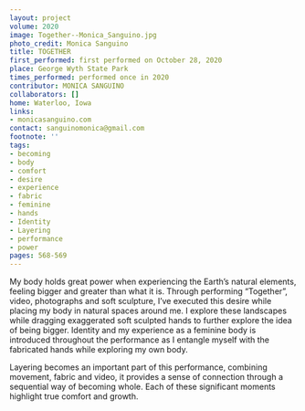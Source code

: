 ```yaml
---
layout: project
volume: 2020
image: Together--Monica_Sanguino.jpg
photo_credit: Monica Sanguino
title: TOGETHER
first_performed: first performed on October 28, 2020
place: George Wyth State Park
times_performed: performed once in 2020
contributor: MONICA SANGUINO
collaborators: []
home: Waterloo, Iowa
links:
- monicasanguino.com
contact: sanguinomonica@gmail.com
footnote: ''
tags:
- becoming
- body
- comfort
- desire
- experience
- fabric
- feminine
- hands
- Identity
- Layering
- performance
- power
pages: 568-569
---
```



My body holds great power when experiencing the Earth’s natural elements, feeling bigger and greater than what it is. Through performing “Together”, video, photographs and soft sculpture, I’ve executed this desire while placing my body in natural spaces around me. I explore these landscapes while dragging exaggerated soft sculpted hands to further explore the idea of being bigger. Identity and my experience as a feminine body is introduced throughout the performance as I entangle myself with the fabricated hands while exploring my own body.

Layering becomes an important part of this performance, combining movement, fabric and video, it provides a sense of connection through a sequential way of becoming whole. Each of these significant moments highlight true comfort and growth.
